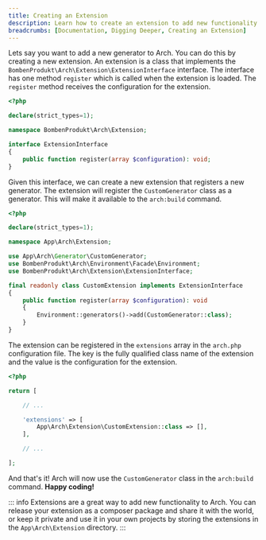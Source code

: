 ```yaml
---
title: Creating an Extension
description: Learn how to create an extension to add new functionality.
breadcrumbs: [Documentation, Digging Deeper, Creating an Extension]
---
```


Lets say you want to add a new generator to Arch. You can do this by creating a new extension. An extension is a class that implements the `BombenProdukt\Arch\Extension\ExtensionInterface` interface. The interface has one method `register` which is called when the extension is loaded. The `register` method receives the configuration for the extension.

```php
<?php

declare(strict_types=1);

namespace BombenProdukt\Arch\Extension;

interface ExtensionInterface
{
    public function register(array $configuration): void;
}
```

Given this interface, we can create a new extension that registers a new generator. The extension will register the `CustomGenerator` class as a generator. This will make it available to the `arch:build` command.

```php
<?php

declare(strict_types=1);

namespace App\Arch\Extension;

use App\Arch\Generator\CustomGenerator;
use BombenProdukt\Arch\Environment\Facade\Environment;
use BombenProdukt\Arch\Extension\ExtensionInterface;

final readonly class CustomExtension implements ExtensionInterface
{
    public function register(array $configuration): void
    {
        Environment::generators()->add(CustomGenerator::class);
    }
}
```

The extension can be registered in the `extensions` array in the `arch.php` configuration file. The key is the fully qualified class name of the extension and the value is the configuration for the extension.

```php
<?php

return [

    // ...

    'extensions' => [
        App\Arch\Extension\CustomExtension::class => [],
    ],

    // ...

];
```

And that's it! Arch will now use the `CustomGenerator` class in the `arch:build` command. **Happy coding!**

::: info
Extensions are a great way to add new functionality to Arch. You can release your extension as a composer package and share it with the world, or keep it private and use it in your own projects by storing the extensions in the `App\Arch\Extension` directory.
:::
